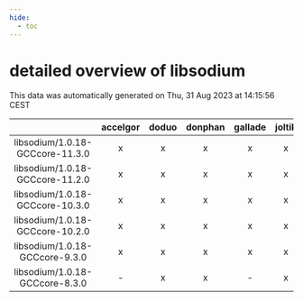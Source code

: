```yaml
---
hide:
  - toc
---
```


detailed overview of libsodium
==============================


This data was automatically generated on Thu, 31 Aug 2023 at 14:15:56 CEST  

| |accelgor|doduo|donphan|gallade|joltik|skitty|swalot|victini|
| :---: | :---: | :---: | :---: | :---: | :---: | :---: | :---: | :---: |
|libsodium/1.0.18-GCCcore-11.3.0|x|x|x|x|x|x|x|x|
|libsodium/1.0.18-GCCcore-11.2.0|x|x|x|x|x|x|x|x|
|libsodium/1.0.18-GCCcore-10.3.0|x|x|x|x|x|x|x|x|
|libsodium/1.0.18-GCCcore-10.2.0|x|x|x|x|x|x|x|x|
|libsodium/1.0.18-GCCcore-9.3.0|x|x|x|x|x|x|x|x|
|libsodium/1.0.18-GCCcore-8.3.0|-|x|x|-|x|x|x|x|
